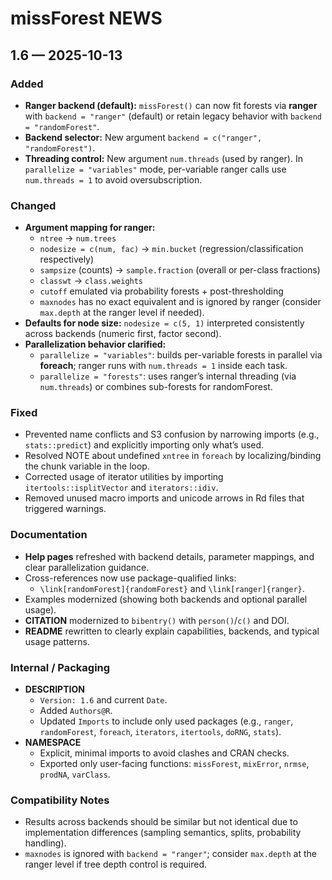 # missForest NEWS

## 1.6 — 2025-10-13

### Added
- **Ranger backend (default):** `missForest()` can now fit forests via **ranger** with `backend = "ranger"` (default) or retain legacy behavior with `backend = "randomForest"`.
- **Backend selector:** New argument `backend = c("ranger", "randomForest")`.
- **Threading control:** New argument `num.threads` (used by ranger). In `parallelize = "variables"` mode, per-variable ranger calls use `num.threads = 1` to avoid oversubscription.

### Changed
- **Argument mapping for ranger:**
  - `ntree` → `num.trees`
  - `nodesize = c(num, fac)` → `min.bucket` (regression/classification respectively)
  - `sampsize` (counts) → `sample.fraction` (overall or per-class fractions)
  - `classwt` → `class.weights`
  - `cutoff` emulated via probability forests + post-thresholding
  - `maxnodes` has no exact equivalent and is ignored by ranger (consider `max.depth` at the ranger level if needed).
- **Defaults for node size:** `nodesize = c(5, 1)` interpreted consistently across backends (numeric first, factor second).
- **Parallelization behavior clarified:**
  - `parallelize = "variables"`: builds per-variable forests in parallel via **foreach**; ranger runs with `num.threads = 1` inside each task.
  - `parallelize = "forests"`: uses ranger’s internal threading (via `num.threads`) or combines sub-forests for randomForest.

### Fixed
- Prevented name conflicts and S3 confusion by narrowing imports (e.g., `stats::predict`) and explicitly importing only what’s used.
- Resolved NOTE about undefined `xntree` in `foreach` by localizing/binding the chunk variable in the loop.
- Corrected usage of iterator utilities by importing `itertools::isplitVector` and `iterators::idiv`.
- Removed unused macro imports and unicode arrows in Rd files that triggered warnings.

### Documentation
- **Help pages** refreshed with backend details, parameter mappings, and clear parallelization guidance.
- Cross-references now use package-qualified links:
  - `\link[randomForest]{randomForest}` and `\link[ranger]{ranger}`.
- Examples modernized (showing both backends and optional parallel usage).
- **CITATION** modernized to `bibentry()` with `person()`/`c()` and DOI.
- **README** rewritten to clearly explain capabilities, backends, and typical usage patterns.

### Internal / Packaging
- **DESCRIPTION**
  - `Version: 1.6` and current `Date`.
  - Added `Authors@R`.
  - Updated `Imports` to include only used packages (e.g., `ranger`, `randomForest`, `foreach`, `iterators`, `itertools`, `doRNG`, `stats`).
- **NAMESPACE**
  - Explicit, minimal imports to avoid clashes and CRAN checks.
  - Exported only user-facing functions: `missForest`, `mixError`, `nrmse`, `prodNA`, `varClass`.

### Compatibility Notes
- Results across backends should be similar but not identical due to implementation differences (sampling semantics, splits, probability handling).
- `maxnodes` is ignored with `backend = "ranger"`; consider `max.depth` at the ranger level if tree depth control is required.
